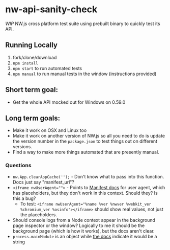 # nw-api-sanity-check

_WIP_ NW.js cross platform test suite using prebuilt binary to quickly test its API.


## Running Locally

1. fork/clone/download
1. `npm install`
1. `npm start` to run automated tests
1. `npm manual` to run manual tests in the window (instructions provided)


## Short term goal:

* Get the whole API mocked out for Windows on 0.59.0


## Long term goals:

* Make it work on OSX and Linux too
* Make it work on another version of NW.js so all you need to do is update the version number in the `package.json` to test things out on different versions.
* Find a way to make more things automated that are presently manual.


### Questions

* `nw.App.clearAppCache('');` - Don't know what to pass into this function. Docs just say "manifest_url"?
* `<iframe nwUserAgent="">` - Points to [Manifest docs](https://nwjs.readthedocs.io/en/latest/References/Manifest%20Format/#user-agent) for user agent, which has placeholders, but they don't work in this context. Should they? Is this a bug?
  * To test: `<iframe nwUserAgent="%name %ver %nwver %webkit_ver %chromium_ver %osinfo"></iframe>` should show real values, not just the placeholders.
* Should console logs from a Node context appear in the background page inspector or the window? Logically to me it should be the background page (which is how it works), but the docs aren't clear.
* `process.mainModule` is an object while [the docs](https://nwjs.readthedocs.io/en/latest/References/Changes%20to%20Node/#process) indicate it would be a string
